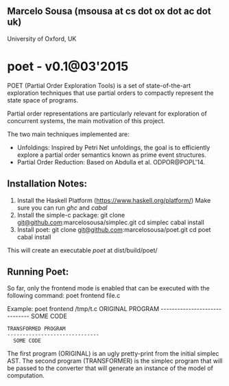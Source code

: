 Marcelo Sousa (msousa at cs dot ox dot ac dot uk)
-------------------------------------------------
University of Oxford, UK

poet - v0.1@03'2015
======

POET (Partial Order Exploration Tools) is a 
set of state-of-the-art exploration techniques
that use partial orders to compactly
represent the state space of programs.

Partial order representations are particularly
relevant for exploration of concurrent systems, 
the main motivation of this project.

The two main techniques implemented are:
 - Unfoldings:
   Inspired by Petri Net unfoldings, the goal
   is to efficiently explore a partial order 
   semantics known as prime event structures.
 - Partial Order Reduction:
   Based on Abdulla et al. ODPOR@POPL'14.

Installation Notes:
-------------------
 
  1. Install the Haskell Platform (https://www.haskell.org/platform/)
     Make sure you can run *ghc* and *cabal*
  2. Install the simple-c package:
      git clone git@github.com:marcelosousa/simplec.git
      cd simplec
      cabal install
  3. Install poet:
      git clone git@github.com:marcelosousa/poet.git
      cd poet
      cabal install
  
  This will create an executable *poet* at dist/build/poet/

Running Poet:
-------------
  
  So far, only the frontend mode is enabled that can be executed with the following command:
    poet frontend file.c

  Example:
    poet frontend /tmp/t.c
    ORIGINAL PROGRAM
    ------------------------------
      SOME CODE

    TRANSFORMED PROGRAM
    ------------------------------
      SOME CODE
  
  The first program (ORIGINAL) is an ugly pretty-print from the initial simplec AST.
  The second program (TRANSFORMER) is the simplec program that will be passed to the converter
  that will generate an instance of the model of computation.
  
